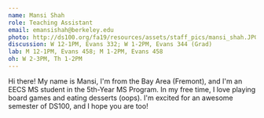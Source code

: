 ```yaml
---
name: Mansi Shah
role: Teaching Assistant
email: emansishah@berkeley.edu
photo: http://ds100.org/fa19/resources/assets/staff_pics/mansi_shah.JPG
discussion: W 12-1PM, Evans 332; W 1-2PM, Evans 344 (Grad)
lab: M 12-1PM, Evans 458; M 1-2PM, Evans 458
oh: W 2-3PM, Th 1-2PM
---
```


Hi there! My name is Mansi, I'm from the Bay Area (Fremont), and I'm an EECS MS student in the 5th-Year MS Program. In my free time, I love playing board games and eating desserts (oops). I'm excited for an awesome semester of DS100, and I hope you are too!